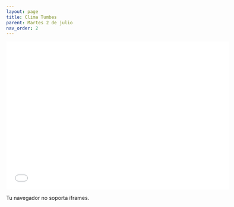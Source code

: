 ```yaml
---
layout: page
title: Clima Tumbes
parent: Martes 2 de julio
nav_order: 2
---
```


<iframe src="Dia_01/html/Clima_Tumbes.html" width="600" height="400" frameborder="0" title="Clima Tumbes">
        Tu navegador no soporta iframes.
</iframe>

Tu navegador no soporta iframes.
